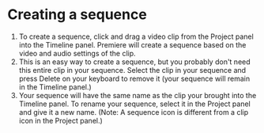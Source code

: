 # Creating a sequence

1. To create a sequence, click and drag a video clip from the Project panel into the Timeline panel. Premiere will create a sequence based on the video and audio settings of the clip.
2. This is an easy way to create a sequence, but you probably don't need this entire clip in your sequence. Select the clip in your sequence and press Delete on your keyboard to remove it \(your sequence will remain in the Timeline panel.\)
3. Your sequence will have the same name as the clip your brought into the Timeline panel. To rename your sequence, select it in the Project panel and give it a new name. \(Note: A sequence icon is different from a clip icon in the Project panel.\)

